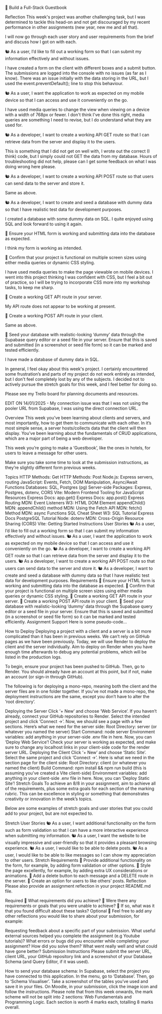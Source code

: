 🧪 Build a Full-Stack Guestbook

Reflection
This week's project was another challenging task, but I was determined to tackle this head-on and not get discouraged by my recent performance in other assignments (new year, new me and all that). 

I will now go through each user story and user requirements from the brief and discuss how I got on with each.

🐿️ As a user, I’d like to fill out a working form so that I can submit my information effectively and without issues. 

I have created a form on the client with different boxes and a submit button. The submissions are logged into the console with no issues (as far as I know). There was an issue initially with the data storing in the URL, but I used the event.preventDefault(); line to stop this behaviour.

🐿️ As a user, I want the application to work as expected on my mobile device so that I can access and use it conveniently on the go.

I have used media queries to change the view when viewing on a device with a width of 768px or fewer. I don't think I've done this right, media queries are something I need to revise, but I do understand what they are used for.

🐿️ As a developer, I want to create a working API GET route so that I can retrieve data from the server and display it to the users.

This is something that I did not get on well with, I wrote out the correct (I think) code, but I simply could not GET the data from my database. Hours of troubleshooting did not help, please can I get some feedback on what I was doing wrong here please.

🐿️ As a developer, I want to create a working API POST route so that users can send data to the server and store it.

Same as above.

🐿️ As a developer, I want to create and seed a database with dummy data so that I have realistic test data for development purposes.

I created a database with some dummy data on SQL. I quite enjoyed using SQL and look forward to using it again.

🎯 Ensure your HTML form is working and submitting data into the database as expected.

I think my form is working as intended. 

🎯 Confirm that your project is functional on multiple screen sizes using either media queries or dynamic CSS styling.

I have used media queries to make the page viewable on mobile devices. I went into this project thinking I was confident with CSS, but I feel a bit out of practice, so I will be trying to incorporate CSS more into my workshop tasks, to keep me sharp. 

🎯 Create a working GET API route in your server.

My API route does not appear to be working at present.

🎯 Create a working POST API route in your client.

Same as above.

🎯 Seed your database with realistic-looking ‘dummy’ data through the Supabase query editor or a seed file in your server. Ensure that this is saved and submitted (in a screenshot or seed file form) so it can be marked and tested efficiently.

I have made a database of dummy data in SQL.

In general, I feel okay about this week's project. I certainly encountered some frustration’s and parts of my project do not work entirely as intended, but I don't feel completely lost by any of the subjects. I decided not to actively pursue the stretch goals for this week, and I feel better for doing so.


Please see my Trello board for planning documents and resources.

EDIT ON 14/01/2025 - My connection issue was that I was not using the pooler URL from Supabase, I was using the direct connection URL.


Overview
This week you’ve been learning about clients and servers, and most importantly, how to get them to communicate with each other. In it’s most simple sense, a server hosts/collects data that the client will then display. You’ve been learning about the fundamentals of CRUD applications, which are a major part of being a web developer.

This week you’re going to make a ‘Guestbook’, like the ones in hotels, for users to leave a message for other users.

Make sure you take some time to look at the submission instructions, as they’re slightly different form previous weeks.

Topics
HTTP Methods: Get
HTTP Methods: Post
Node.js: Express servers, routing
JavaScript: Events, Fetch, DOM Manipulation, Async/Await Functions
Databases: SQL, Postgres (pg)
Server-side Packages: Express, Postgres, dotenv, CORS
Vite: Modern Frontend Tooling for JavaScript
Resources
Express Docs: app.get()
Express Docs: app.post()
Express Routing
MDN: Event Listeners
W3: HTML DOM Element appendChild()
MDN: appendChild() method
MDN: Using the Fetch API
MDN: fetch() Method
MDN: async Functions
SQL Cheat Sheet
W3: SQL Tutorial
Express Docs
PostgreSQL Tutorial
Node: dotenv
MDN: Cross-Origin Resource Sharing (CORS)
Vite: Getting Started
Instructions
User Stories
🐿️ As a user, I’d like to fill out a working form so that I can submit my information effectively and without issues.
🐿️ As a user, I want the application to work as expected on my mobile device so that I can access and use it conveniently on the go.
🐿️ As a developer, I want to create a working API GET route so that I can retrieve data from the server and display it to the users.
🐿️ As a developer, I want to create a working API POST route so that users can send data to the server and store it.
🐿️ As a developer, I want to create and seed a database with dummy data so that I have realistic test data for development purposes.
Requirements
🎯 Ensure your HTML form is working and submitting data into the database as expected.
🎯 Confirm that your project is functional on multiple screen sizes using either media queries or dynamic CSS styling.
🎯 Create a working GET API route in your server.
🎯 Create a working POST API route in your client.
🎯 Seed your database with realistic-looking ‘dummy’ data through the Supabase query editor or a seed file in your server. Ensure that this is saved and submitted (in a screenshot or seed file form) so it can be marked and tested efficiently.
Assignment Support
Here is some pseudo-code…

How to Deploy
Deploying a project with a client and a server is a bit more complicated than it has been in previous weeks. We can’t rely on GitHub pages as we have been previously. Today, we will use Render to deploy the client and the server individually. Aim to deploy on Render when you have enough time afterwards to debug any potential problems, which will be listed in the production logs.

To begin, ensure your project has been pushed to GitHub. Then, go to Render. You should already have an account at this point, but if not, make an account (or sign-in through GitHub).

The following is for deploying a mono-repo, meaning both the client and the server files are in one folder together. If you’ve not made a mono-repo, the deployment instructions are the same, except you don’t have to alter the ‘root directory’.

Deploying the Server
Click ‘+ New’ and choose ‘Web Service’.
If you haven’t already, connect your GitHub repositories to Render. Select the intended project and click ‘Connect →’.
Now, we should see a page with a few sections. Here’s what we need for the server side:
Root Directory: server (or whatever you named the server)
Start Command: node server
Environment variables: add anything in your server-side .env file in here.
Now, you can ‘Deploy Web Service’!
Check your server is working as expected, and make sure to change any localhost links in your client-side code for the render server URL.
Deploying the Client
Click ‘+ New’ and choose ‘Static Site’.
Select the same project and click ‘Connect →’.
Here is what we need in the section page for the client side:
Root Directory: client (or whatever you named the client)
Build Command: npm install && npm run build (this is assuming you’ve created a Vite client-side)
Environment variables: add anything in your client-side .env file in here.
Now, you can ‘Deploy Static Site’!
Stretch Goals
To achieve an 8/8 in your assignment, aim to achieve all of the requirements, plus some extra goals for each section of the marking rubric. This can be excellence in styling or something that demonstrates creativity or innovation in the week’s topics.

Below are some examples of stretch goals and user stories that you could add to your project, but are not expected to.

Stretch User Stories
🐿️ As a user, I want additional functionality on the form such as form validation so that I can have a more interactive experience when submitting my information.
🐿️ As a user, I want the website to be visually impressive and user-friendly so that it provides a pleasant browsing experience.
🐿️ As a user, I would like to be able to delete posts.
🐿️ As a user, I would like to be able to like messages so I can show my appreciation to other users.
Stretch Requirements
🏹 Provide additional functionality on the form, for example, by adding form validation or other options.
🏹 Style the page excellently, for example, by adding extra UX considerations or animations.
🏹 Add a delete button to each message and a DELETE route in the server.
🏹 Create an option for users to like others’ posts.
Reflection
Please also provide an assignment reflection in your project README.md file.

Required
🎯 What requirements did you achieve?
🎯 Were there any requirements or goals that you were unable to achieve?
🎯 If so, what was it that you found difficult about these tasks?
Optional
🏹 Feel free to add any other reflections you would like to share about your submission, for example:

Requesting feedback about a specific part of your submission.
What useful external sources helped you complete the assignment (e.g Youtube tutorials)?
What errors or bugs did you encounter while completing your assignment? How did you solve them?
What went really well and what could have gone better?
Submission Instructions
Please submit the server URL, client URL, your GitHub repository link and a screenshot of your Database Schema (and Query Editor, if it was used).

How to send your database schema:
In Supabase, select the project you have connected to this application.
In the menu, go to ‘Database’.
Then, go to ‘Schema Visualiser’.
Take a screenshot of the tables you’ve used and save it in your files.
On Moodle, in your submission, click the image icon and follow the instructions.
Please note that from this week onwards, the mark scheme will not be split into 2 sections: Web Fundamentals and Programming Logic. Each section is worth 4 marks each, totalling 8 marks overall.
